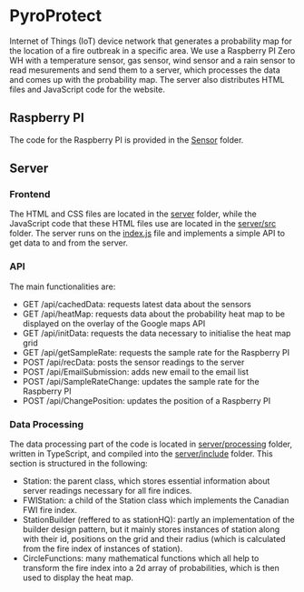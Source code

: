 # PyroProtect

Internet of Things (IoT) device network that generates a probability map for the location of a fire outbreak in a specific area.
We use a Raspberry PI Zero WH with a temperature sensor, gas sensor, wind sensor and a rain sensor to read mesurements and send them to a server, which processes the data and comes up with the probability map. The server also distributes HTML files and JavaScript code for the website.

## Raspberry PI

The code for the Raspberry PI is provided in the [Sensor](/Sensors/) folder.

## Server

### Frontend

The HTML and CSS files are located in the [server](/server/) folder, while the JavaScript code that these HTML files use are located in the [server/src](/server/src/) folder.
The server runs on the [index.js](/server/index.js) file and implements a simple API to get data to and from the server.

### API

The main functionalities are:
- GET /api/cachedData: requests latest data about the sensors
- GET /api/heatMap: requests data about the probability heat map to be displayed on the overlay of the Google maps API
- GET /api/initData: requests the data necessary to initialise the heat map grid
- GET /api/getSampleRate: requests the sample rate for the Raspberry PI
- POST /api/recData: posts the sensor readings to the server
- POST /api/EmailSubmission: adds new email to the email list
- POST /api/SampleRateChange: updates the sample rate for the Raspberry PI
- POST /api/ChangePosition: updates the position of a Raspberry PI


### Data Processing

The data processing part of the code is located in [server/processing](/server/processing/) folder, written in TypeScript, and compiled into the [server/include](/server/include/) folder.
This section is structured in the following:
- Station: the parent class, which stores essential information about server readings necessary for all fire indices.
- FWIStation: a child of the Station class which implements the Canadian FWI fire index.
- StationBuilder (reffered to as stationHQ): partly an implementation of the builder design pattern, but it mainly stores instances of station along with their id, positions on the grid and their radius (which is calculated from the fire index of instances of station).
- CircleFunctions: many mathematical functions which all help to transform the fire index into a 2d array of probabilities, which is then used to display the heat map.